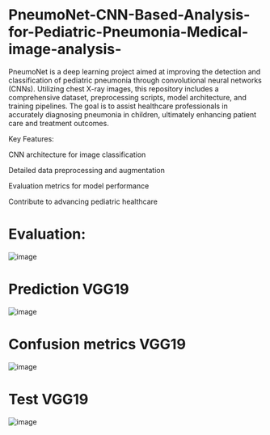 # PneumoNet-CNN-Based-Analysis-for-Pediatric-Pneumonia-Medical-image-analysis-
PneumoNet is a deep learning project aimed at improving the detection and classification of pediatric pneumonia through convolutional neural networks (CNNs). Utilizing chest X-ray images, this repository includes a comprehensive dataset, preprocessing scripts, model architecture, and training pipelines. The goal is to assist healthcare professionals in accurately diagnosing pneumonia in children, ultimately enhancing patient care and treatment outcomes.


Key Features:


CNN architecture for image classification

Detailed data preprocessing and augmentation

Evaluation metrics for model performance

Contribute to advancing pediatric healthcare 


# Evaluation: 




 
![image](https://github.com/user-attachments/assets/9cdd30f4-a3b8-4e92-b5e5-7c34119db18c)




# Prediction VGG19

![image](https://github.com/user-attachments/assets/fc4184f0-713e-4de6-af5c-5970e13eb66b)



# Confusion metrics VGG19


![image](https://github.com/user-attachments/assets/0a03f414-bba6-4d44-9dd1-fe26eeeddf96)





# Test VGG19 


![image](https://github.com/user-attachments/assets/83b394d3-1080-40c4-9f5c-1119b2fd7e9f)




